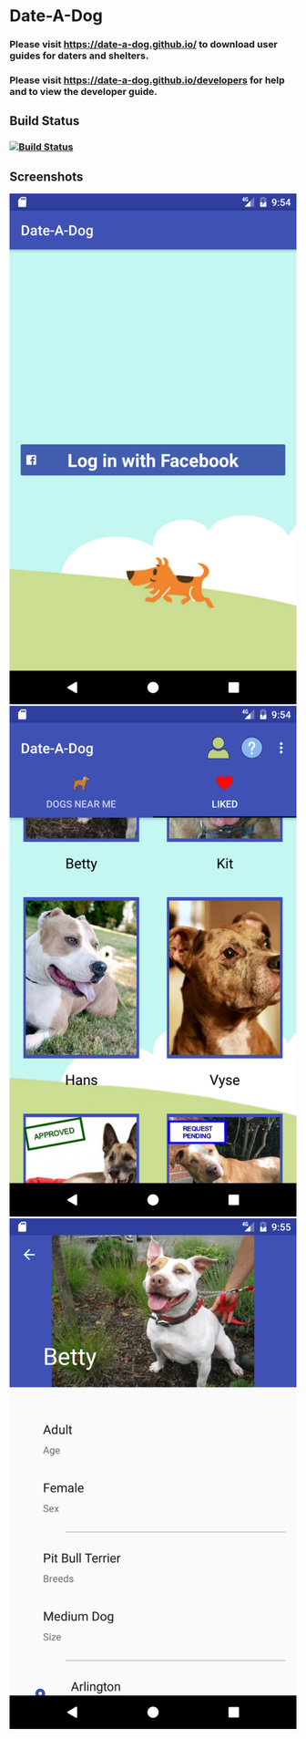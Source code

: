 # Date-A-Dog

### Please visit https://date-a-dog.github.io/ to download user guides for daters and shelters.
### Please visit https://date-a-dog.github.io/developers for help and to view the developer guide.

## Build Status
### [![Build Status](https://travis-ci.org/Date-A-Dog/Date-A-Dog.svg?branch=master)](https://travis-ci.org/Date-A-Dog/Date-A-Dog)

## Screenshots
![Android Login](/screenshots/android_login_screen.png)  ![Android Liked Dogs](/screenshots/android_liked_dogs_screen.png)
![Android Dog Profile](/screenshots/android_dog_profile_screen.png)
